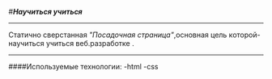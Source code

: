 #___Научиться учиться___

---
Статично сверстанная _"Посадочная страница"_,основная цель которой-научиться учиться веб.разработке .
___
####Используемые технологии: 
-html
-css